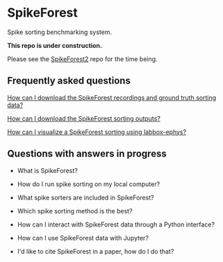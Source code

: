 # SpikeForest

Spike sorting benchmarking system.

**This repo is under construction.**

Please see the [SpikeForest2](https://github.com/flatironinstitute/spikeforest2) repo for the time being.

## Frequently asked questions

[How can I download the SpikeForest recordings and ground truth sorting data?](./doc/download-spikeforest-data.md)

[How can I download the SpikeForest sorting outputs?](./doc/download-spikeforest-sorting-outputs.md)

[How can I visualize a SpikeForest sorting using labbox-ephys?](./doc/labbox-ephys.md)

## Questions with answers in progress

* What is SpikeForest?

* How do I run spike sorting on my local computer?

* What spike sorters are included in SpikeForest?

* Which spike sorting method is the best?

* How can I interact with SpikeForest data through a Python interface?

* How can I use SpikeForest data with Jupyter?

* I'd like to cite SpikeForest in a paper, how do I do that?

